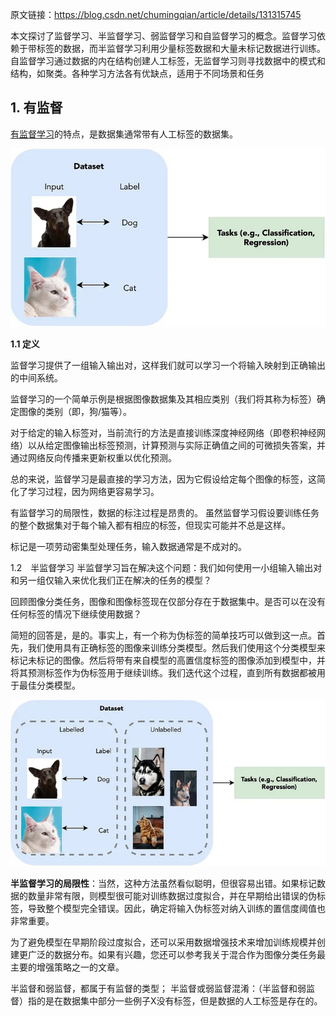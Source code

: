 原文链接：https://blog.csdn.net/chumingqian/article/details/131315745

本文探讨了监督学习、半监督学习、弱监督学习和自监督学习的概念。监督学习依赖于带标签的数据，而半监督学习利用少量标签数据和大量未标记数据进行训练。自监督学习通过数据的内在结构创建人工标签，无监督学习则寻找数据中的模式和结构，如聚类。各种学习方法各有优缺点，适用于不同场景和任务

## 1. 有监督

[有监督学习](https://so.csdn.net/so/search?q=%E6%9C%89%E7%9B%91%E7%9D%A3%E5%AD%A6%E4%B9%A0&spm=1001.2101.3001.7020)的特点，是数据集通常带有人工标签的数据集。

![enter image description here](https://github.com/xiaohuidu/AI/blob/master/images/196.png)


**1.1 定义**

监督学习提供了一组输入输出对，这样我们就可以学习一个将输入映射到正确输出的中间系统。

监督学习的一个简单示例是根据图像数据集及其相应类别（我们将其称为标签）确定图像的类别（即，狗/猫等）。

对于给定的输入标签对，当前流行的方法是直接训练深度神经网络（即卷积神经网络）以从给定图像输出标签预测，计算预测与实际正确值之间的可微损失答案，并通过网络反向传播来更新权重以优化预测。

总的来说，监督学习是最直接的学习方法，因为它假设给定每个图像的标签，这简化了学习过程，因为网络更容易学习。

有监督学习的局限性，数据的标注过程是昂贵的。
虽然监督学习假设要训练任务的整个数据集对于每个输入都有相应的标签，但现实可能并不总是这样。

标记是一项劳动密集型处理任务，输入数据通常是不成对的。

1.2　半监督学习
半监督学习旨在解决这个问题：我们如何使用一小组输入输出对和另一组仅输入来优化我们正在解决的任务的模型？

回顾图像分类任务，图像和图像标签现在仅部分存在于数据集中。是否可以在没有任何标签的情况下继续使用数据？

简短的回答是，是的。事实上，有一个称为伪标签的简单技巧可以做到这一点。首先，我们使用具有正确标签的图像来训练分类模型。然后我们使用这个分类模型来标记未标记的图像。然后将带有来自模型的高置信度标签的图像添加到模型中，并将其预测标签作为伪标签用于继续训练。我们迭代这个过程，直到所有数据都被用于最佳分类模型。

![enter image description here](https://github.com/xiaohuidu/AI/blob/master/images/197.png)

**半监督学习的局限性**：当然，这种方法虽然看似聪明，但很容易出错。如果标记数据的数量非常有限，则模型很可能对训练数据过度拟合，并在早期给出错误的伪标签，导致整个模型完全错误。因此，确定将输入伪标签对纳入训练的置信度阈值也非常重要。

为了避免模型在早期阶段过度拟合，还可以采用数据增强技术来增加训练规模并创建更广泛的数据分布。如果有兴趣，您还可以参考我关于混合作为图像分类任务最主要的增强策略之一的文章。

半监督和弱监督，都属于有监督的类型；
半监督或弱监督混淆：（半监督和弱监督）指的是在数据集中部分一些例子X没有标签，但是数据的人工标签是存在的。

<!--stackedit_data:
eyJoaXN0b3J5IjpbLTk3Mzg4NDIwNl19
-->